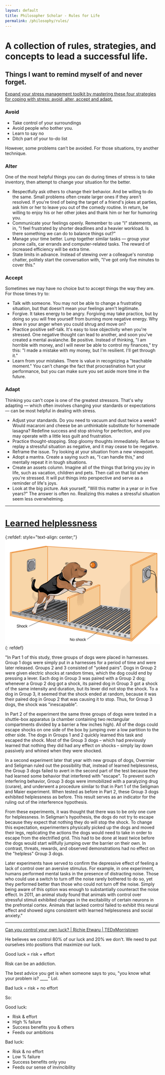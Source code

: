 ```yaml
---
layout: default
title: Philosopher Scholar - Rules for Life
permalink: /philosophy/rules/
---
```


# A collection of rules, strategies, and concepts to lead a successful life.

Things I want to remind myself of and never forget.
---


[Expand your stress management toolkit by mastering these four strategies for coping with stress: avoid, alter, accept and adapt.](https://www.mayoclinic.org/healthy-lifestyle/stress-management/in-depth/stress-relief/art-20044476)

### Avoid
- Take control of your surroundings
- Avoid people who bother you.
- Learn to say no
- Ditch part of your to-do list

However, some problems can't be avoided. For those situations, try another technique.

### Alter
One of the most helpful things you can do during times of stress is to take inventory, then attempt to change your situation for the better.

- Respectfully ask others to change their behavior. And be willing to do the same. Small problems often create larger ones if they aren't resolved. If you're tired of being the target of a friend's jokes at parties, ask him or her to leave you out of the comedy routine. In return, be willing to enjoy his or her other jokes and thank him or her for humoring you.
- Communicate your feelings openly. Remember to use "I" statements, as in, "I feel frustrated by shorter deadlines and a heavier workload. Is there something we can do to balance things out?"
- Manage your time better. Lump together similar tasks — group your phone calls, car errands and computer-related tasks. The reward of increased efficiency will be extra time.
- State limits in advance. Instead of stewing over a colleague's nonstop chatter, politely start the conversation with, "I've got only five minutes to cover this."

### Accept
Sometimes we may have no choice but to accept things the way they are. For those times try to:

- Talk with someone. You may not be able to change a frustrating situation, but that doesn't mean your feelings aren't legitimate.
- Forgive. It takes energy to be angry. Forgiving may take practice, but by doing so you will free yourself from burning more negative energy. Why stew in your anger when you could shrug and move on?
- Practice positive self-talk. It's easy to lose objectivity when you're stressed. One negative thought can lead to another, and soon you've created a mental avalanche. Be positive. Instead of thinking, "I am horrible with money, and I will never be able to control my finances," try this: "I made a mistake with my money, but I'm resilient. I'll get through it."
- Learn from your mistakes. There is value in recognizing a "teachable moment." You can't change the fact that procrastination hurt your performance, but you can make sure you set aside more time in the future.

### Adapt
Thinking you can't cope is one of the greatest stressors. That's why adapting — which often involves changing your standards or expectations — can be most helpful in dealing with stress.

- Adjust your standards. Do you need to vacuum and dust twice a week? Would macaroni and cheese be an unthinkable substitute for homemade lasagna? Redefine success and stop striving for perfection, and you may operate with a little less guilt and frustration.
- Practice thought-stopping. Stop gloomy thoughts immediately. Refuse to replay a stressful situation as negative, and it may cease to be negative.
- Reframe the issue. Try looking at your situation from a new viewpoint.
- Adopt a mantra. Create a saying such as, "I can handle this," and mentally repeat it in tough situations.
- Create an assets column. Imagine all of the things that bring you joy in life, such as vacation, children and pets. Then call on that list when you're stressed. It will put things into perspective and serve as a reminder of life's joys.
- Look at the big picture. Ask yourself, "Will this matter in a year or in five years?" The answer is often no. Realizing this makes a stressful situation seem less overwhelming.

---

# [Learned helplessness](https://en.wikipedia.org/wiki/Learned_helplessness)

{:refdef: style="text-align: center;"}
![Octocat](../../images/Shuttle_Box_Dog_Orange.png)
{: refdef}

"In Part 1 of this study, three groups of dogs were placed in harnesses. Group 1 dogs were simply put in a harnesses for a period of time and were later released. Groups 2 and 3 consisted of "yoked pairs". Dogs in Group 2 were given electric shocks at random times, which the dog could end by pressing a lever. Each dog in Group 3 was paired with a Group 2 dog; whenever a Group 2 dog got a shock, its paired dog in Group 3 got a shock of the same intensity and duration, but its lever did not stop the shock. To a dog in Group 3, it seemed that the shock ended at random, because it was their paired dog in Group 2 that was causing it to stop. Thus, for Group 3 dogs, the shock was "inescapable".

In Part 2 of the experiment the same three groups of dogs were tested in a shuttle-box apparatus (a chamber containing two rectangular compartments divided by a barrier a few inches high). All of the dogs could escape shocks on one side of the box by jumping over a low partition to the other side. The dogs in Groups 1 and 2 quickly learned this task and escaped the shock. Most of the Group 3 dogs – which had previously learned that nothing they did had any effect on shocks – simply lay down passively and whined when they were shocked.

In a second experiment later that year with new groups of dogs, Overmier and Seligman ruled out the possibility that, instead of learned helplessness, the Group 3 dogs failed to avert in the second part of the test because they had learned some behavior that interfered with "escape". To prevent such interfering behavior, Group 3 dogs were immobilized with a paralyzing drug (curare), and underwent a procedure similar to that in Part 1 of the Seligman and Maier experiment. When tested as before in Part 2, these Group 3 dogs exhibited helplessness as before. This result serves as an indicator for the ruling out of the interference hypothesis.

From these experiments, it was thought that there was to be only one cure for helplessness. In Seligman's hypothesis, the dogs do not try to escape because they expect that nothing they do will stop the shock. To change this expectation, experimenters physically picked up the dogs and moved their legs, replicating the actions the dogs would need to take in order to escape from the electrified grid. This had to be done at least twice before the dogs would start willfully jumping over the barrier on their own. In contrast, threats, rewards, and observed demonstrations had no effect on the "helpless" Group 3 dogs.

Later experiments have served to confirm the depressive effect of feeling a lack of control over an aversive stimulus. For example, in one experiment, humans performed mental tasks in the presence of distracting noise. Those who could use a switch to turn off the noise rarely bothered to do so, yet they performed better than those who could not turn off the noise. Simply being aware of this option was enough to substantially counteract the noise effect. In 2011, an animal study found that animals with control over stressful stimuli exhibited changes in the excitability of certain neurons in the prefrontal cortex. Animals that lacked control failed to exhibit this neural effect and showed signs consistent with learned helplessness and social anxiety."

---

[Can you control your own luck? | Richie Etwaru | TEDxMorristown](https://www.youtube.com/watch?v=ncZoNORFDGs&t=329s)

He believes we control 80% of our luck and 20% we don't. We need to put ourselves into positions that maximize our luck.

Good luck = risk + effort

Risk can be an addiction.

The best advice you get is when someone says to you, "you know what your problem is? ____" Lol.

Bad luck = risk + no effort

So:

Good luck:
- Risk & effort
- High % failure
- Success benefits you & others
- Feeds our ambitions

Bad luck:
- Risk & no effort
- Low % failure
- Success benefits only you
- Feeds our sense of invincibility
